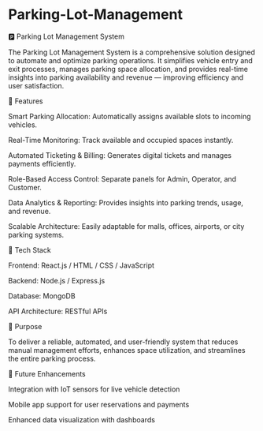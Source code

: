 # Parking-Lot-Management
🅿️ Parking Lot Management System

The Parking Lot Management System is a comprehensive solution designed to automate and optimize parking operations. It simplifies vehicle entry and exit processes, manages parking space allocation, and provides real-time insights into parking availability and revenue — improving efficiency and user satisfaction.

🔧 Features

Smart Parking Allocation: Automatically assigns available slots to incoming vehicles.

Real-Time Monitoring: Track available and occupied spaces instantly.

Automated Ticketing & Billing: Generates digital tickets and manages payments efficiently.

Role-Based Access Control: Separate panels for Admin, Operator, and Customer.

Data Analytics & Reporting: Provides insights into parking trends, usage, and revenue.

Scalable Architecture: Easily adaptable for malls, offices, airports, or city parking systems.

🧱 Tech Stack

Frontend: React.js / HTML / CSS / JavaScript

Backend: Node.js / Express.js

Database: MongoDB

API Architecture: RESTful APIs

🎯 Purpose

To deliver a reliable, automated, and user-friendly system that reduces manual management efforts, enhances space utilization, and streamlines the entire parking process.

🚀 Future Enhancements

Integration with IoT sensors for live vehicle detection

Mobile app support for user reservations and payments

Enhanced data visualization with dashboards
